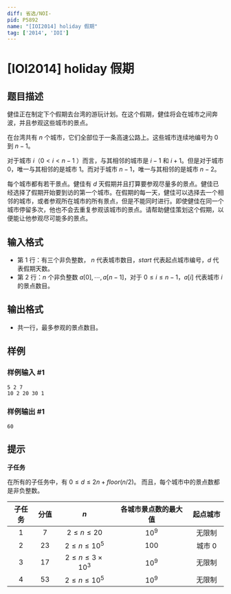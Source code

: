 ```yaml
---
diff: 省选/NOI-
pid: P5892
name: "[IOI2014] holiday 假期"
tag: ['2014', 'IOI']
---
```

# [IOI2014] holiday 假期
## 题目描述

健佳正在制定下个假期去台湾的游玩计划。在这个假期，健佳将会在城市之间奔波，并且参观这些城市的景点。

在台湾共有 $n$ 个城市，它们全部位于一条高速公路上。这些城市连续地编号为 $0$ 到 $n-1$。

对于城市 $i$（$0 < i < n-1$ ）而言，与其相邻的城市是 $i-1$ 和 $i+1$。但是对于城市 $0$，唯一与其相邻的是城市 $1$。而对于城市 $n-1$，唯一与其相邻的是城市 $n-2$。

每个城市都有若干景点。健佳有 $d$ 天假期并且打算要参观尽量多的景点。健佳已经选择了假期开始要到访的第一个城市。在假期的每一天，健佳可以选择去一个相邻的城市，或者参观所在城市的所有景点，但是不能同时进行。即使健佳在同一个城市停留多次，他也不会去重复参观该城市的景点。请帮助健佳策划这个假期，以便能让他参观尽可能多的景点。

## 输入格式

- 第 $1$ 行：有三个非负整数， $n$ 代表城市数目，$start$ 代表起点城市编号，$d$ 代表假期天数。
- 第 $2$ 行：$n$ 个非负整数 $a[0],\cdots, a[n-1]$，对于 $0 \le i \le n-1$，$a[i]$ 代表城市 $i$ 的景点数目。

## 输出格式

- 共一行，最多参观的景点数目。
## 样例

### 样例输入 #1
```
5 2 7
10 2 20 30 1

```
### 样例输出 #1
```
60

```
## 提示

**子任务**

在所有的子任务中，有 $0 \le d \le 2n+floor(n/2)$。
而且，每个城市中的景点数都是非负整数。

| 子任务 | 分值 | $n$ | 各城市景点数的最大值 | 起点城市 |
| :----------: | :----------: | :----------: | :----------: | :----------: |
| $1$ | $7$ | $2 \le n \le 20$ | $10^9$ | 无限制 |
| $2$ | $23$ | $2 \le n \le 10^5$ | $100$ | 城市 $0$ |
| $3$ | $17$ | $2 \le n \le 3 \times 10 ^3$ | $10^9$ |无限制  |
| $4$ | $53$ | $2 \le n \le 10^5$ | $10^9$ | 无限制 |


